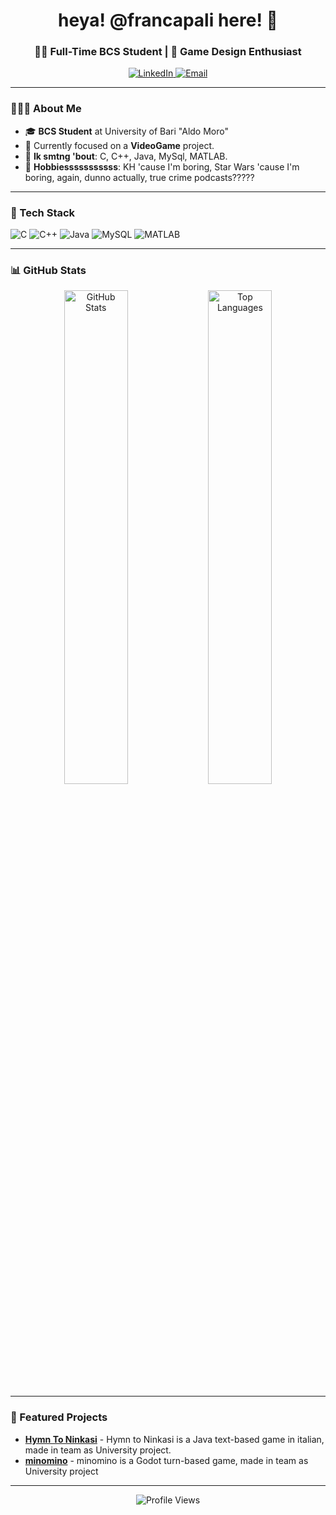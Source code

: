
<h1 align="center">heya! @francapali here! 👋</h1>
<h3 align="center">👩‍💻 Full-Time BCS Student | 🚀 Game Design Enthusiast </h3>

<!-- Social Links -->
<p align="center">
  <a href="https://www.linkedin.com/in/francapali/" target="_blank">
    <img src="https://img.shields.io/badge/LinkedIn-%230077B5.svg?style=for-the-badge&logo=linkedin&logoColor=white" alt="LinkedIn"/>
  <a href="mailto:francapali@hotmail.com" target="_blank">
    <img src="https://img.shields.io/badge/Email-%23D14836.svg?style=for-the-badge&logo=gmail&logoColor=white" alt="Email"/>
  </a>
</p>

---

<!-- About Me Section -->
### 👩🏻‍🏫 About Me

- 🎓 **BCS Student** at University of Bari "Aldo Moro"
- 🌱 Currently focused on a **VideoGame** project.
- 💬 **Ik smtng 'bout**: C, C++, Java, MySql, MATLAB.
- 🧩 **Hobbiesssssssssss**: KH 'cause I'm boring, Star Wars 'cause I'm boring, again, dunno actually, true crime podcasts?????

---

<!-- Skills Section -->
### 🔧 Tech Stack

![C](https://img.shields.io/badge/-C-A8B9CC?logo=c&logoColor=white&style=flat-square)
![C++](https://img.shields.io/badge/-C++-00599C?logo=c%2B%2B&logoColor=white&style=flat-square)
![Java](https://img.shields.io/badge/-Java-007396?logo=java&logoColor=white&style=flat-square)
![MySQL](https://img.shields.io/badge/-MySQL-4479A1?logo=mysql&logoColor=white&style=flat-square)
![MATLAB](https://img.shields.io/badge/-MATLAB-0076A8?logo=mathworks&logoColor=white&style=flat-square)


---

<!-- GitHub Stats -->
### 📊 GitHub Stats

<p align="center">
  <img src="https://github-readme-stats.vercel.app/api?username=francapali&show_icons=true&theme=radical&count_private=true" alt="GitHub Stats" width="45%"/>
  <img src="https://github-readme-stats.vercel.app/api/top-langs/?username=francapali&layout=compact&theme=radical" alt="Top Languages" width="45%"/>
</p>

---

<!-- Featured Repos Section -->
### 🌟 Featured Projects

- [**Hymn To Ninkasi**](https://github.com/francapali/hymntoninkasi_map_b_2024) - Hymn to Ninkasi is a Java text-based game in italian, made in team as University project.
- [**minomino**](https://github.com/francapali/minomino) - minomino is a Godot turn-based game, made in team as University project

---

<p align="center">
  <img src="https://komarev.com/ghpvc/?username=francapali&style=flat-square&color=blue" alt="Profile Views" />
</p>
